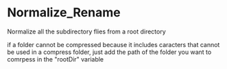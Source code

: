 # Normalize_Rename
Normalize all the subdirectory flies from a root directory

if a folder cannot be compressed because it includes caracters that cannot be used in a compress folder, just add the path of the folder you want to comrpess in the "rootDir" variable
